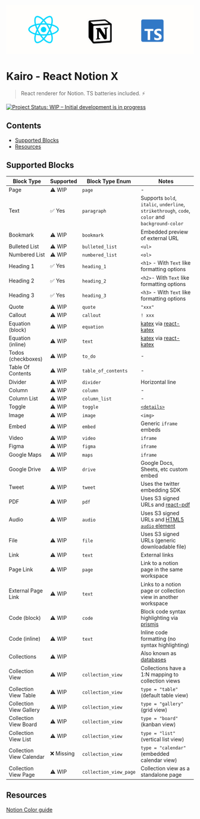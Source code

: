 <p align="center">
  <img alt="React Notion X" src="https://raw.githubusercontent.com/NotionX/react-notion-x/master/media/notion-ts.png" width="689">
</p>

# Kairo - React Notion X

> React renderer for Notion. TS batteries included. ⚡️

[![Project Status: WIP – Initial development is in progress](https://www.repostatus.org/badges/latest/wip.svg)](https://www.repostatus.org/#wip)

## Contents

- [Supported Blocks](#supported-blocks)
- [Resources](#resources)

## Supported Blocks

| Block Type               | Supported  | Block Type Enum        | Notes                                                                                                            |
| ------------------------ | ---------- | ---------------------- | ---------------------------------------------------------------------------------------------------------------- |
| Page                     | ⚠️ WIP     | `page`                 | -                                                                                                                |
| Text                     | ✅ Yes     | `paragraph`            | Supports `bold`, `italic`, `underline`, `strikethrough`, `code`, `color` and `background-color`                  |
| Bookmark                 | ⚠️ WIP     | `bookmark`             | Embedded preview of external URL                                                                                 |
| Bulleted List            | ⚠️ WIP     | `bulleted_list`        | `<ul>`                                                                                                           |
| Numbered List            | ⚠️ WIP     | `numbered_list`        | `<ol>`                                                                                                           |
| Heading 1                | ✅ Yes     | `heading_1`            | `<h1>` - With `Text` like formatting options                                                                     |
| Heading 2                | ✅ Yes     | `heading_2`            | `<h2>`- With `Text` like formatting options                                                                      |
| Heading 3                | ✅ Yes     | `heading_3`            | `<h3>` - With `Text` like formatting options                                                                     |
| Quote                    | ⚠️ WIP     | `quote`                | `"xxx"`                                                                                                          |
| Callout                  | ⚠️ WIP     | `callout`              | `! xxx`                                                                                                          |
| Equation (block)         | ⚠️ WIP     | `equation`             | [katex](https://katex.org/) via [react-katex](https://github.com/MatejBransky/react-katex)                       |
| Equation (inline)        | ⚠️ WIP     | `text`                 | [katex](https://katex.org/) via [react-katex](https://github.com/MatejBransky/react-katex)                       |
| Todos (checkboxes)       | ⚠️ WIP     | `to_do`                | -                                                                                                                |
| Table Of Contents        | ⚠️ WIP     | `table_of_contents`    | -                                                                                                                |
| Divider                  | ⚠️ WIP     | `divider`              | Horizontal line                                                                                                  |
| Column                   | ⚠️ WIP     | `column`               | -                                                                                                                |
| Column List              | ⚠️ WIP     | `column_list`          | -                                                                                                                |
| Toggle                   | ⚠️ WIP     | `toggle`               | [`<details>`](https://developer.mozilla.org/en-US/docs/Web/HTML/Element/details)                                 |
| Image                    | ⚠️ WIP     | `image`                | `<img>`                                                                                                          |
| Embed                    | ⚠️ WIP     | `embed`                | Generic `iframe` embeds                                                                                          |
| Video                    | ⚠️ WIP     | `video`                | `iframe`                                                                                                         |
| Figma                    | ⚠️ WIP     | `figma`                | `iframe`                                                                                                         |
| Google Maps              | ⚠️ WIP     | `maps`                 | `iframe`                                                                                                         |
| Google Drive             | ⚠️ WIP     | `drive`                | Google Docs, Sheets, etc custom embed                                                                            |
| Tweet                    | ⚠️ WIP     | `tweet`                | Uses the twitter embedding SDK                                                                                   |
| PDF                      | ⚠️ WIP     | `pdf`                  | Uses S3 signed URLs and [react-pdf](https://github.com/wojtekmaj/react-pdf)                                      |
| Audio                    | ⚠️ WIP     | `audio`                | Uses S3 signed URLs and [HTML5 `audio` element](https://developer.mozilla.org/en-US/docs/Web/HTML/Element/audio) |
| File                     | ⚠️ WIP     | `file`                 | Uses S3 signed URLs (generic downloadable file)                                                                  |
| Link                     | ⚠️ WIP     | `text`                 | External links                                                                                                   |
| Page Link                | ⚠️ WIP     | `page`                 | Link to a notion page in the same workspace                                                                      |
| External Page Link       | ⚠️ WIP     | `text`                 | Links to a notion page or collection view in another workspace                                                   |
| Code (block)             | ⚠️ WIP     | `code`                 | Block code syntax highlighting via [prismjs](https://prismjs.com/)                                               |
| Code (inline)            | ⚠️ WIP     | `text`                 | Inline code formatting (no syntax highlighting)                                                                  |
| Collections              | ⚠️ WIP     |                        | Also known as [databases](https://www.notion.so/Intro-to-databases-fd8cd2d212f74c50954c11086d85997e)             |
| Collection View          | ⚠️ WIP     | `collection_view`      | Collections have a 1:N mapping to collection views                                                               |
| Collection View Table    | ⚠️ WIP     | `collection_view`      | `type = "table"` (default table view)                                                                            |
| Collection View Gallery  | ⚠️ WIP     | `collection_view`      | `type = "gallery"` (grid view)                                                                                   |
| Collection View Board    | ⚠️ WIP     | `collection_view`      | `type = "board"` (kanban view)                                                                                   |
| Collection View List     | ⚠️ WIP     | `collection_view`      | `type = "list"` (vertical list view)                                                                             |
| Collection View Calendar | ❌ Missing | `collection_view`      | `type = "calendar"` (embedded calendar view)                                                                     |
| Collection View Page     | ⚠️ WIP     | `collection_view_page` | Collection view as a standalone page                                                                             |

## Resources

[Notion Color guide](https://optemization.com/notion-color-guide)
